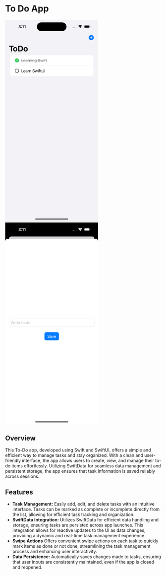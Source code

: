 # To Do App  

<img src="./Screenshots/List.png" alt="List" width="300"/><img src="./Screenshots/AddList.png" alt="add list" width="300"/>  

## Overview  

This To-Do app, developed using Swift and SwiftUI, offers a simple and efficient way to manage tasks and stay organized. With a clean and user-friendly interface, the app allows users to create, view, and manage their to-do items effortlessly. Utilizing SwiftData for seamless data management and persistent storage, the app ensures that task information is saved reliably across sessions.
  
## Features  

- **Task Management:** Easily add, edit, and delete tasks with an intuitive interface. Tasks can be marked as complete or incomplete directly from the list, allowing for efficient task tracking and organization.  
- **SwiftData Integration:** Utilizes SwiftData for efficient data handling and storage, ensuring tasks are persisted across app launches. This integration allows for reactive updates to the UI as data changes, providing a dynamic and real-time task management experience.
- **Swipe Actions** Offers convenient swipe actions on each task to quickly mark items as done or not done, streamlining the task management process and enhancing user interactivity.
- **Data Persistence:** Automatically saves changes made to tasks, ensuring that user inputs are consistently maintained, even if the app is closed and reopened.

